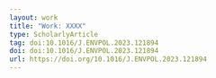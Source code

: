 ```yaml
---
layout: work
title: "Work: XXXX"
type: ScholarlyArticle
tag: doi:10.1016/J.ENVPOL.2023.121894
doi: doi:10.1016/J.ENVPOL.2023.121894
url: https://doi.org/10.1016/J.ENVPOL.2023.121894
---
```

